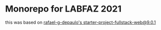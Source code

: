 # Monorepo for LABFAZ 2021
this was based on [rafael-g-depaulo's starter-project-fullstack-web@9.0.1](https://github.com/rafael-g-depaulo/starter-project-fullstack-web)
